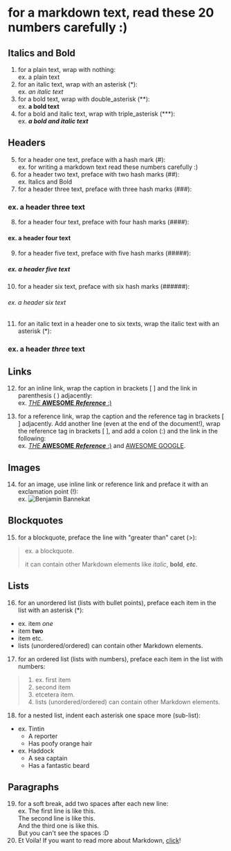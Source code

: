 # for a markdown text, read these 20 numbers carefully :)

## Italics and Bold
1. for a plain text, wrap with nothing:  
ex. a plain text
2. for an italic text, wrap with an asterisk (*):  
ex. *an italic text*
3. for a bold text, wrap with double_asterisk (**):  
ex. **a bold text**
4. for a bold and italic text, wrap with triple_asterisk (***):  
ex. ***a bold and italic text***
## Headers
5. for a header one text, preface with a hash mark (#):  
ex. for writing a markdown text read these numbers carefully :)
6. for a header two text, preface with two hash marks (##):  
ex. Italics and Bold
7. for a header three text, preface with three hash marks (###):
### ex. a header three text
8. for a header four text, preface with four hash marks (####):
#### ex. a header four text
9. for a header five text, preface with five hash marks (#####):
##### ex. a header five text
10. for a header six text, preface with six hash marks (######):
###### ex. a header six text
11. for an italic text in a header one to six texts, wrap the italic text with an asterisk (*):  
### ex. a header *three* text
## Links
12. for an inline link, wrap the caption in brackets [ ] and the link in parenthesis ( ) adjacently:  
ex. [*THE* **AWESOME** ***Reference*** :)](https://www.markdowntutorial.com)
13. for a reference link, wrap the caption and the reference tag in brackets [ ] adjacently. Add another line (even at the end of the document!), wrap the reference tag in brackets [ ], and add a colon (:) and the link in the following:  
ex. [*THE* **AWESOME** ***Reference*** :)][md_tutorial] and [AWESOME GOOGLE][google].

    [md_tutorial]: https://www.markdowntutorial.com
    [google]: https://www.google.com
## Images
14. for an image, use inline link or reference link and preface it with an exclamation point (!):  
ex. ![Benjamin Bannekat](https://octodex.github.com/images/bannekat.png)
## Blockquotes
15. for a blockquote, preface the line with "greater than" caret (>):  
> ex. a blockquote.
> 
> it can contain other Markdown elements like *italic*, **bold**, ***etc***.
## Lists
16. for an unordered list (lists with bullet points), preface each item in the list with an asterisk (*):  
* ex. item *one*
* item **two**
* item etc.
* lists (unordered/ordered) can contain other Markdown elements.
17. for an ordered list (lists with numbers), preface each item in the list with numbers:  
> 1. ex. first item
> 2. second item
> 3. etcetera item.
> 4. lists (unordered/ordered) can contain other Markdown elements.
18. for a nested list, indent each asterisk one space more (sub-list):  
* ex. Tintin
  * A reporter
  * Has poofy orange hair
* ex. Haddock
  * A sea captain
  * Has a fantastic beard
## Paragraphs
19. for a soft break, add two spaces after each new line:  
ex. The first line is like this.  
The second line is like this.  
And the third one is like this.  
But you can't see the spaces :D  
20. Et Voila! If you want to read more about Markdown, [click](https://www.markdowntutorial.com/conclusion/)!
